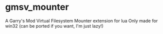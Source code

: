gmsv_mounter
==============

A Garry's Mod Virtual Filesystem Mounter extension for lua
Only made for win32 (can be ported if you want, I'm just lazy!)